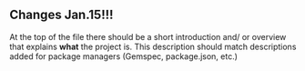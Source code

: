 ## Changes Jan.15!!!

At the top of the file there should be a short introduction and/ or overview that explains **what** the project is. This description should match descriptions added for package managers (Gemspec, package.json, etc.)
